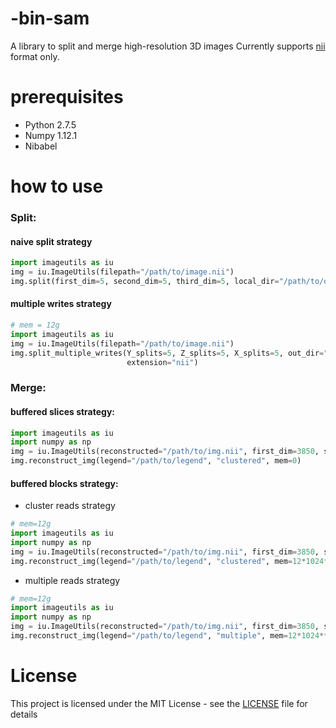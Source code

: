# -bin-sam
A library to split and merge high-resolution 3D images
Currently supports [nii](https://nifti.nimh.nih.gov) format only.

# prerequisites
- Python 2.7.5
- Numpy 1.12.1
- Nibabel


# how to use
### Split:
#### naive split strategy
```python
import imageutils as iu
img = iu.ImageUtils(filepath="/path/to/image.nii")
img.split(first_dim=5, second_dim=5, third_dim=5, local_dir="/path/to/output_dir", filename_prefix="bigbrain")
```


#### multiple writes strategy

```python
# mem = 12g
import imageutils as iu
img = iu.ImageUtils(filepath="/path/to/image.nii")
img.split_multiple_writes(Y_splits=5, Z_splits=5, X_splits=5, out_dir="/path/to/output_dir", mem=12*1024**3, filename_prefix="bigbrain",
                          extension="nii")
```

### Merge:

#### buffered slices strategy:

```python
import imageutils as iu
import numpy as np
img = iu.ImageUtils(reconstructed="/path/to/img.nii", first_dim=3850, second_dim=3025, third_dim=3500, dtype=np.uint16)
img.reconstruct_img(legend="/path/to/legend", "clustered", mem=0)
```


#### buffered blocks strategy:

- cluster reads strategy
```python
# mem=12g
import imageutils as iu
import numpy as np
img = iu.ImageUtils(reconstructed="/path/to/img.nii", first_dim=3850, second_dim=3025, third_dim=3500, dtype=np.uint16)
img.reconstruct_img(legend="/path/to/legend", "clustered", mem=12*1024**3)
```

- multiple reads strategy
```python
# mem=12g
import imageutils as iu
import numpy as np
img = iu.ImageUtils(reconstructed="/path/to/img.nii", first_dim=3850, second_dim=3025, third_dim=3500, dtype=np.uint16)
img.reconstruct_img(legend="/path/to/legend", "multiple", mem=12*1024**3)
```


# License
This project is licensed under the MIT License - see the [LICENSE](LICENSE) file for details
